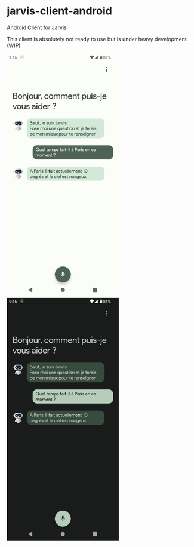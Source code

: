# jarvis-client-android
Android Client for Jarvis

This client is absolutely not ready to use but is under heavy development. (WIP)

<p float="left">
  <img src=".github-images/demo_white.png" width="300" />
  <img src=".github-images/demo_black.png" width="300" /> 
</p>
